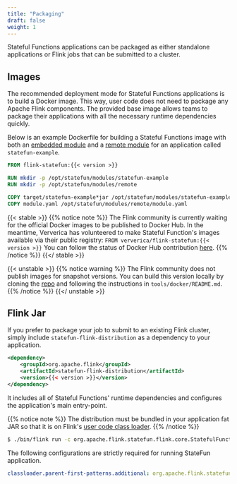 ```yaml
---
title: "Packaging"
draft: false
weight: 1
---
```


Stateful Functions applications can be packaged as either standalone applications or Flink jobs that can be submitted to a cluster.

## Images

The recommended deployment mode for Stateful Functions applications is to build a Docker image.
This way, user code does not need to package any Apache Flink components.
The provided base image allows teams to package their applications with all the necessary runtime dependencies quickly.

Below is an example Dockerfile for building a Stateful Functions image with both an [embedded module](/sdk/#embedded-module) and a [remote module](/sdk/#remote-module) for an application called ``statefun-example``.

```dockerfile
FROM flink-statefun:{{< version >}}

RUN mkdir -p /opt/statefun/modules/statefun-example
RUN mkdir -p /opt/statefun/modules/remote

COPY target/statefun-example*jar /opt/statefun/modules/statefun-example/
COPY module.yaml /opt/statefun/modules/remote/module.yaml
```

{{< stable >}}
{{% notice note %}}
The Flink community is currently waiting for the official Docker images to be published to Docker Hub.
In the meantime, Ververica has volunteered to make Stateful Function's images available via their public registry: 
`FROM ververica/flink-statefun:{{< version >}}`
You can follow the status of Docker Hub contribution [here](https://github.com/docker-library/official-images/pull/7749).
{{% /notice %}}
{{</ stable >}}

{{< unstable >}}
{{% notice warning %}}
The Flink community does not publish images for snapshot versions.
You can build this version locally by cloning the [repo](https://github.com/apache/flink-statefun) and following the instructions in 
`tools/docker/README.md`.
{{% /notice %}}
{{</ unstable >}}


## Flink Jar

If you prefer to package your job to submit to an existing Flink cluster, simply include ``statefun-flink-distribution`` as a dependency to your application.

```xml
<dependency>
	<groupId>org.apache.flink</groupId>
	<artifactId>statefun-flink-distribution</artifactId>
	<version>{{< version >}}</version>
</dependency>
```

It includes all of Stateful Functions' runtime dependencies and configures the application's main entry-point.

{{% notice note %}}
The distribution must be bundled in your application fat JAR so that it is on Flink's [user code class loader](https://ci.apache.org/projects/flink/flink-docs-stable/monitoring/debugging_classloading.html#inverted-class-loading-and-classloader-resolution-order).
{{% /notice %}}

```bash
$ ./bin/flink run -c org.apache.flink.statefun.flink.core.StatefulFunctionsJob ./statefun-example.jar
```
The following configurations are strictly required for running StateFun application.

```yaml
classloader.parent-first-patterns.additional: org.apache.flink.statefun;org.apache.kafka;com.google.protobuf
```
